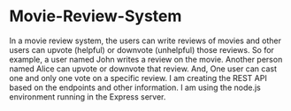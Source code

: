 # Movie-Review-System
In a movie review system, the users can write reviews of movies and other users can upvote (helpful) or downvote (unhelpful) those reviews. So for example, a user named John writes a review on the movie. Another person named Alice can upvote or downvote that review. And, One user can cast one and only one vote on a specific review. I am creating the REST API based on the endpoints and other information. I am using the node.js environment running in the Express server.
